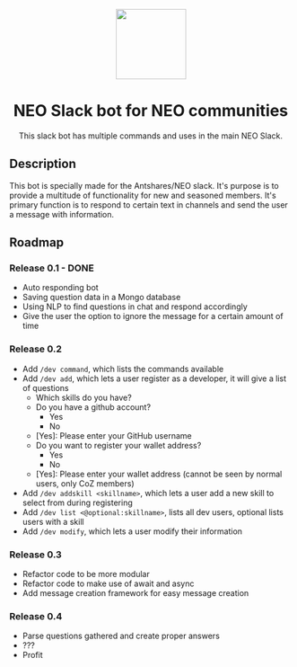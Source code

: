 <p align="center">
  <img 
    src="http://res.cloudinary.com/vidsy/image/upload/v1503160820/CoZ_Icon_DARKBLUE_200x178px_oq0gxm.png" 
    width="125px"
  >
</p>

<h1 align="center">NEO Slack bot for NEO communities</h1>

<p align="center">
  This slack bot has multiple commands and uses in the main NEO Slack.
</p>

## Description
This bot is specially made for the Antshares/NEO slack. It's purpose is to provide a multitude of functionality for new and seasoned members.
It's primary function is to respond to certain text in channels and send the user a message with information.

## Roadmap

### Release 0.1 - DONE
- Auto responding bot
- Saving question data in a Mongo database
- Using NLP to find questions in chat and respond accordingly
- Give the user the option to ignore the message for a certain amount of time

### Release 0.2
- Add `/dev command`, which lists the commands available
- Add `/dev add`, which lets a user register as a developer, it will give a list of questions
    - Which skills do you have?
    - Do you have a github account?
        - Yes
        - No
    - [Yes]: Please enter your GitHub username
    - Do you want to register your wallet address?
        - Yes
        - No
    - [Yes]: Please enter your wallet address (cannot be seen by normal users, only CoZ members)
- Add `/dev addskill <skillname>`, which lets a user add a new skill to select from during registering
- Add `/dev list <@optional:skillname>`, lists all dev users, optional lists users with a skill
- Add `/dev modify`, which lets a user modify their information

### Release 0.3
- Refactor code to be more modular
- Refactor code to make use of await and async
- Add message creation framework for easy message creation

### Release 0.4
- Parse questions gathered and create proper answers
- ???
- Profit
